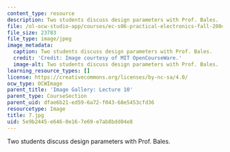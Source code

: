 ```yaml
---
content_type: resource
description: Two students discuss design parameters with Prof. Bales.
file: /ol-ocw-studio-app/courses/ec-s06-practical-electronics-fall-2004/5e9b2445e6460e167e69e7ab8bdd04e8_7.jpg
file_size: 23783
file_type: image/jpeg
image_metadata:
  caption: Two students discuss design parameters with Prof. Bales.
  credit: 'Credit: Image courtesy of MIT OpenCourseWare.'
  image-alt: Two students discuss design parameters with Prof. Bales.
learning_resource_types: []
license: https://creativecommons.org/licenses/by-nc-sa/4.0/
ocw_type: OCWImage
parent_title: 'Image Gallery: Lecture 10'
parent_type: CourseSection
parent_uid: dfae6b21-ed59-6a72-f043-68e5453cfd36
resourcetype: Image
title: 7.jpg
uid: 5e9b2445-e646-0e16-7e69-e7ab8bdd04e8
---
```

Two students discuss design parameters with Prof. Bales.